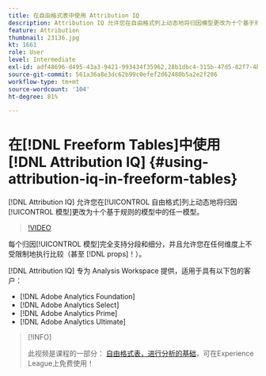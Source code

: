 ```yaml
---
title: 在自由格式表中使用 Attribution IQ
description: Attribution IQ 允许您在自由格式列上动态地将归因模型更改为十个基于规则的模型中的任一模型。
feature: Attribution
thumbnail: 23136.jpg
kt: 1661
role: User
level: Intermediate
exl-id: adf48696-d495-43a3-9421-993434f35962,28b1dbc4-315b-47d5-82f7-4b394ed31ad8
source-git-commit: 561a36a8e3dc62b99c0efef2d62480b5a2e2f206
workflow-type: tm+mt
source-wordcount: '104'
ht-degree: 81%

---
```


# 在[!DNL Freeform Tables]中使用 [!DNL Attribution IQ] {#using-attribution-iq-in-freeform-tables}

[!DNL Attribution IQ] 允许您在[!UICONTROL 自由格式]列上动态地将归因[!UICONTROL 模型]更改为十个基于规则的模型中的任一模型。

>[!VIDEO](https://video.tv.adobe.com/v/23136/?quality=12)

每个归因[!UICONTROL 模型]完全支持分段和细分，并且允许您在任何维度上不受限制地执行比较（甚至 [!DNL props]！）。

[!DNL Attribution IQ] 专为 Analysis Workspace 提供，适用于具有以下包的客户：

* [!DNL Adobe Analytics Foundation]
* [!DNL Adobe Analytics Select]
* [!DNL Adobe Analytics Prime]
* [!DNL Adobe Analytics Ultimate]

>[!INFO]
>
> 此视频是课程的一部分： [自由格式表，进行分析的基础](https://experienceleague.adobe.com/?recommended=Analytics-U-1-2020.3)，可在Experience League上免费使用！
